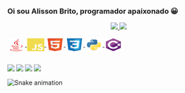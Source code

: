 ### Oi sou Alisson Brito, programador apaixonado 😀
<div align="center">
  <a href="https://github.com/alissonbri">
  <img height="166em" src="https://github-readme-stats.vercel.app/api?username=alissonbri&show_icons=true&theme=dracula&include_all_commits=true&count_private=true"/>
  <img height="166em" src="https://github-readme-stats.vercel.app/api/top-langs/?username=alissonbri&layout=compact&langs_count=7&theme=dracula"/>
</div>

<div style="display: inline_block"><br>
  <img align="center" alt="ali-Java" height="30" width="40" src="https://raw.githubusercontent.com/devicons/devicon/master/icons/java/java-plain.svg">
  <img align="center" alt="ali-Js" height="30" width="40" src="https://raw.githubusercontent.com/devicons/devicon/master/icons/javascript/javascript-plain.svg">
  <img align="center" alt="ali-HTML" height="30" width="40" src="https://raw.githubusercontent.com/devicons/devicon/master/icons/html5/html5-original.svg">
  <img align="center" alt="ali-CSS" height="30" width="40" src="https://raw.githubusercontent.com/devicons/devicon/master/icons/css3/css3-original.svg">
  <img align="center" alt="Rafa-Python" height="30" width="40" src="https://raw.githubusercontent.com/devicons/devicon/master/icons/python/python-original.svg">
  <img align="center" alt="Rafa-Csharp" height="30" width="40" src="https://raw.githubusercontent.com/devicons/devicon/master/icons/csharp/csharp-original.svg">
 
</div>

##

<div>
  <a href ="alissonandradebritto@hotmail.com"><img src="https://img.shields.io/badge/-Gmail-%23333?style=for-the-badge&logo=gmail&logoColor=white" target="_blank"></a>
  <a href="" target="_blank"><img src="https://img.shields.io/badge/-LinkedIn-%230077B5?style=for-the-badge&logo=linkedin&logoColor=white" target="_blank"></a>
  <a href="" target="_blank"><img src="https://img.shields.io/badge/Discord-7289DA?style=for-the-badge&logo=discord&logoColor=white" target="_blank"></a> 
  <a href="" target="_blank"><img src="https://img.shields.io/badge/YouTube-FF0000?style=for-the-badge&logo=youtube&logoColor=white" target="_blank"></a>
  
  ![Snake animation](https://github.com/alissonbri/alissonbri/blob/output/github-contribution-grid-snake.svg)
 
  </div>
